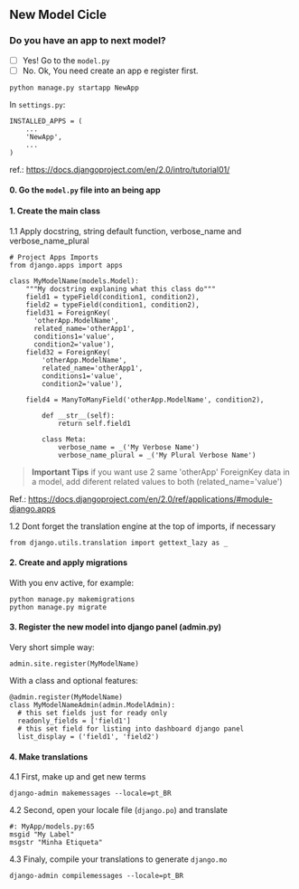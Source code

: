 ## New Model Cicle

### Do you have an app to next model?
- [ ] Yes! Go to the `model.py`
- [ ] No. Ok, You need create an app e register first.

```
python manage.py startapp NewApp
```

In `settings.py`:

```
INSTALLED_APPS = (
    ...
    'NewApp',
    ...
)
```

ref.: https://docs.djangoproject.com/en/2.0/intro/tutorial01/

#### 0. Go the `model.py` file into an being app

#### 1. Create the main class

1.1 Apply docstring, string default function, verbose_name and verbose_name_plural

```
# Project Apps Imports
from django.apps import apps

class MyModelName(models.Model):
    """My docstring explaning what this class do"""
    field1 = typeField(condition1, condition2),
    field2 = typeField(condition1, condition2),
    field31 = ForeignKey(
      'otherApp.ModelName',
      related_name='otherApp1',
      conditions1='value',
      condition2='value'),
    field32 = ForeignKey(
        'otherApp.ModelName',
        related_name='otherApp1',
        conditions1='value',
        condition2='value'),

    field4 = ManyToManyField('otherApp.ModelName', condition2),

        def __str__(self):
            return self.field1

        class Meta:
            verbose_name = _('My Verbose Name')
            verbose_name_plural = _('My Plural Verbose Name')
```

> **Important Tips**
> if you want use 2 same 'otherApp' ForeignKey data in a model, add diferent related values to both (related_name='value')


Ref.: https://docs.djangoproject.com/en/2.0/ref/applications/#module-django.apps

1.2 Dont forget the translation engine at the top of imports, if necessary

```
from django.utils.translation import gettext_lazy as _
```

#### 2. Create and apply migrations

With you env active, for example:

```
python manage.py makemigrations
python manage.py migrate
```

#### 3. Register the new model into django panel (admin.py)

Very short simple way:

```
admin.site.register(MyModelName)
```

With a class and optional features:

```
@admin.register(MyModelName)
class MyModelNameAdmin(admin.ModelAdmin):
  # this set fields just for ready only
  readonly_fields = ['field1']
  # this set field for listing into dashboard django panel
  list_display = ('field1', 'field2')
```

#### 4. Make translations

4.1 First, make up and get new terms

```
django-admin makemessages --locale=pt_BR
```

4.2 Second, open your locale file (`django.po`) and translate

```
#: MyApp/models.py:65
msgid "My Label"
msgstr "Minha Etiqueta"
```


4.3 Finaly, compile your translations to generate `django.mo`

```
django-admin compilemessages --locale=pt_BR
```



